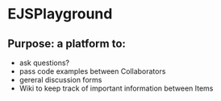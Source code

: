 # EJSPlayground

## Purpose: a platform to:

- ask questions?
- pass code examples between Collaborators
- gereral discussion forms
- Wiki to keep track of important information between Items
